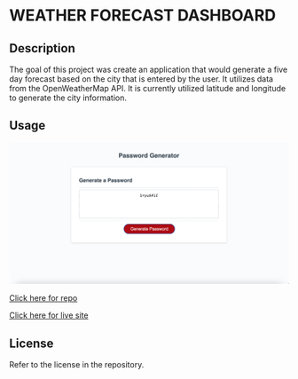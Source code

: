 # WEATHER FORECAST DASHBOARD

## Description

The goal of this project was create an application that would generate a five day forecast based on the city that is entered by the user. It utilizes data from the OpenWeatherMap API. It is currently utilized latitude and longitude to generate the city information.

## Usage

<img src="https://github.com/tyler273/password-generator/blob/main/images/livesite.png" />

[Click here for repo](https://github.com/tyler273/weather-forecast-dashboard)

[Click here for live site](https://tyler273.github.io/weather-forecast-dashboard/)

## License

Refer to the license in the repository.